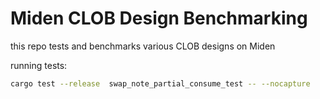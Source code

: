 # Miden CLOB Design Benchmarking

this repo tests and benchmarks various CLOB designs on Miden

running tests:

```bash
cargo test --release  swap_note_partial_consume_test -- --nocapture
```